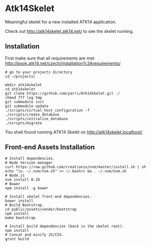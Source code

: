 Atk14Skelet
===========

Meaningful skelet for a new installed ATK14 application.

Check out <http://atk14skelet.atk14.net/> to see the skelet running.

Installation
------------

First make sure that all requirements are met: <http://book.atk14.net/czech/installation%3Arequirements/>

    # go to your projects directory
    cd ~/projects/

    mkdir atk14skelet
    cd atk14skelet
    git clone https://github.com/yarri/Atk14Skelet.git ./
    chmod 777 log tmp
    git submodule init
    git submodule update
    ./scripts/virtual_host_configuration -f
    ./scripts/create_database
    ./scripts/initialize_database
    ./scripts/migrate

You shall found running ATK14 Skelet on http://atk14skelet.localhost/

Front-end Assets Installation
-----------------------------
    # Install dependencies.
    # Node Version manager
    curl https://raw.github.com/creationix/nvm/master/install.sh | sh
    echo "\n. ~/.nvm/nvm.sh" >> ~/.bashrc && . ~/.nvm/nvm.sh
    # Node.js
    nvm install 0.10
    # Bower
    npm install -g bower

    # Install skelet front-end dependencies.
    bower install
    # Build Bootstrap.
    cd public/assets/vendor/bootstrap
    npm install
    make bootstrap

    # Install build dependencies (back in the skelet root).
    npm install
    # Concat and minify JS/CSS.
    grunt build
